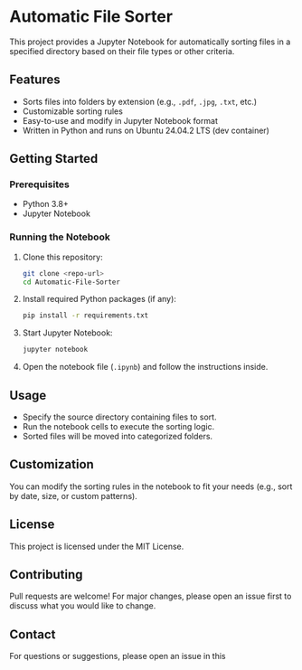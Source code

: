 # Automatic File Sorter

This project provides a Jupyter Notebook for automatically sorting files in a specified directory based on their file types or other criteria.

## Features

- Sorts files into folders by extension (e.g., `.pdf`, `.jpg`, `.txt`, etc.)
- Customizable sorting rules
- Easy-to-use and modify in Jupyter Notebook format
- Written in Python and runs on Ubuntu 24.04.2 LTS (dev container)

## Getting Started

### Prerequisites

- Python 3.8+
- Jupyter Notebook

### Running the Notebook

1. Clone this repository:
    ```sh
    git clone <repo-url>
    cd Automatic-File-Sorter
    ```

2. Install required Python packages (if any):
    ```sh
    pip install -r requirements.txt
    ```

3. Start Jupyter Notebook:
    ```sh
    jupyter notebook
    ```

4. Open the notebook file (`.ipynb`) and follow the instructions inside.

## Usage

- Specify the source directory containing files to sort.
- Run the notebook cells to execute the sorting logic.
- Sorted files will be moved into categorized folders.

## Customization

You can modify the sorting rules in the notebook to fit your needs (e.g., sort by date, size, or custom patterns).

## License

This project is licensed under the MIT License.

## Contributing

Pull requests are welcome! For major changes, please open an issue first to discuss what you would like to change.

## Contact

For questions or suggestions, please open an issue in this
